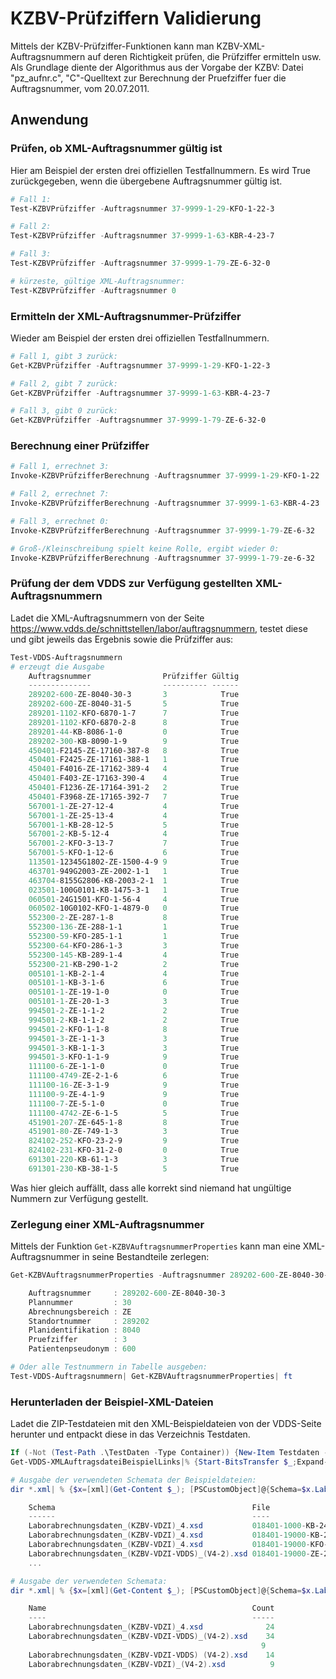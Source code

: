 # KZBV-Prüfziffern Validierung

Mittels der KZBV-Prüfziffer-Funktionen kann man KZBV-XML-Auftragsnummern auf deren Richtigkeit prüfen, die Prüfziffer ermitteln usw. Als Grundlage diente der Algorithmus aus der Vorgabe der KZBV: Datei "pz_aufnr.c", "C"-Quelltext zur Berechnung der Pruefziffer fuer die Auftragsnummer, vom 20.07.2011.

## Anwendung

### Prüfen, ob XML-Auftragsnummer gültig ist

Hier am Beispiel der ersten drei offiziellen Testfallnummern. Es wird True zurückgegeben, wenn die übergebene Auftragsnummer gültig ist.

```Powershell
# Fall 1:
Test-KZBVPrüfziffer -Auftragsnummer 37-9999-1-29-KFO-1-22-3

# Fall 2:
Test-KZBVPrüfziffer -Auftragsnummer 37-9999-1-63-KBR-4-23-7

# Fall 3:
Test-KZBVPrüfziffer -Auftragsnummer 37-9999-1-79-ZE-6-32-0

# kürzeste, gültige XML-Auftragsnummer:
Test-KZBVPrüfziffer -Auftragsnummer 0
```

### Ermitteln der XML-Auftragsnummer-Prüfziffer

Wieder am Beispiel der ersten drei offiziellen Testfallnummern.

```Powershell
# Fall 1, gibt 3 zurück:
Get-KZBVPrüfziffer -Auftragsnummer 37-9999-1-29-KFO-1-22-3

# Fall 2, gibt 7 zurück:
Get-KZBVPrüfziffer -Auftragsnummer 37-9999-1-63-KBR-4-23-7

# Fall 3, gibt 0 zurück:
Get-KZBVPrüfziffer -Auftragsnummer 37-9999-1-79-ZE-6-32-0
```

### Berechnung einer Prüfziffer

```Powershell
# Fall 1, errechnet 3:
Invoke-KZBVPrüfzifferBerechnung -Auftragsnummer 37-9999-1-29-KFO-1-22

# Fall 2, errechnet 7:
Invoke-KZBVPrüfzifferBerechnung -Auftragsnummer 37-9999-1-63-KBR-4-23

# Fall 3, errechnet 0:
Invoke-KZBVPrüfzifferBerechnung -Auftragsnummer 37-9999-1-79-ZE-6-32

# Groß-/Kleinschreibung spielt keine Rolle, ergibt wieder 0:
Invoke-KZBVPrüfzifferBerechnung -Auftragsnummer 37-9999-1-79-ze-6-32
```

### Prüfung der dem VDDS zur Verfügung gestellten XML-Auftragsnummern

Ladet die XML-Auftragsnummern von der Seite https://www.vdds.de/schnittstellen/labor/auftragsnummern, testet diese und gibt jeweils das Ergebnis sowie die Prüfziffer aus:

```Powershell
Test-VDDS-Auftragsnummern
# erzeugt die Ausgabe
    Auftragsnummer                Prüfziffer Gültig
    --------------                ---------- ------
    289202-600-ZE-8040-30-3       3            True
    289202-600-ZE-8040-31-5       5            True
    289201-1102-KFO-6870-1-7      7            True
    289201-1102-KFO-6870-2-8      8            True
    289201-44-KB-8086-1-0         0            True
    289202-300-KB-8090-1-9        9            True
    450401-F2145-ZE-17160-387-8   8            True
    450401-F2425-ZE-17161-388-1   1            True
    450401-F4016-ZE-17162-389-4   4            True
    450401-F403-ZE-17163-390-4    4            True
    450401-F1236-ZE-17164-391-2   2            True
    450401-F3968-ZE-17165-392-7   7            True
    567001-1-ZE-27-12-4           4            True
    567001-1-ZE-25-13-4           4            True
    567001-1-KB-28-12-5           5            True
    567001-2-KB-5-12-4            4            True
    567001-2-KFO-3-13-7           7            True
    567001-5-KFO-1-12-6           6            True
    113501-12345G1802-ZE-1500-4-9 9            True
    463701-949G2003-ZE-2002-1-1   1            True
    463704-8155G2806-KB-2003-2-1  1            True
    023501-100G0101-KB-1475-3-1   1            True
    060501-24G1501-KFO-1-56-4     4            True
    060502-10G0102-KFO-1-4879-0   0            True
    552300-2-ZE-287-1-8           8            True
    552300-136-ZE-288-1-1         1            True
    552300-59-KFO-285-1-1         1            True
    552300-64-KFO-286-1-3         3            True
    552300-145-KB-289-1-4         4            True
    552300-21-KB-290-1-2          2            True
    005101-1-KB-2-1-4             4            True
    005101-1-KB-3-1-6             6            True
    005101-1-ZE-19-1-0            0            True
    005101-1-ZE-20-1-3            3            True
    994501-2-ZE-1-1-2             2            True
    994501-2-KB-1-1-2             2            True
    994501-2-KFO-1-1-8            8            True
    994501-3-ZE-1-1-3             3            True
    994501-3-KB-1-1-3             3            True
    994501-3-KFO-1-1-9            9            True
    111100-6-ZE-1-1-0             0            True
    111100-4749-ZE-2-1-6          6            True
    111100-16-ZE-3-1-9            9            True
    111100-9-ZE-4-1-9             9            True
    111100-7-ZE-5-1-0             0            True
    111100-4742-ZE-6-1-5          5            True
    451901-207-ZE-645-1-8         8            True
    451901-80-ZE-749-1-3          3            True
    824102-252-KFO-23-2-9         9            True
    824102-231-KFO-31-2-0         0            True
    691301-220-KB-61-1-3          3            True
    691301-230-KB-38-1-5          5            True
```

Was hier gleich auffällt, dass alle korrekt sind niemand hat ungültige Nummern zur Verfügung gestellt.

### Zerlegung einer XML-Auftragsnummer

Mittels der Funktion ```Get-KZBVAuftragsnummerProperties``` kann man eine XML-Auftragsnummer in seine Bestandteile zerlegen:

```Powershell
Get-KZBVAuftragsnummerProperties -Auftragsnummer 289202-600-ZE-8040-30-3

    Auftragsnummer     : 289202-600-ZE-8040-30-3
    Plannummer         : 30
    Abrechnungsbereich : ZE
    Standortnummer     : 289202
    Planidentifikation : 8040
    Pruefziffer        : 3
    Patientenpseudonym : 600

# Oder alle Testnummern in Tabelle ausgeben:
Test-VDDS-Auftragsnummern| Get-KZBVAuftragsnummerProperties| ft
```

### Herunterladen der Beispiel-XML-Dateien

Ladet die ZIP-Testdateien mit den XML-Beispieldateien von der VDDS-Seite herunter und entpackt diese in das Verzeichnis Testdaten.

```Powershell
If (-Not (Test-Path .\TestDaten -Type Container)) {New-Item Testdaten -Type Directory}
Get-VDDS-XMLAuftragsdateiBeispielLinks|% {Start-BitsTransfer $_;Expand-Archive (($_ -split '/')[-1]) -DestinationPath .\Testdaten -Force}

# Ausgabe der verwendeten Schemata der Beispieldateien:
dir *.xml| % {$x=[xml](Get-Content $_); [PSCustomObject]@{Schema=$x.Laborabrechnung.noNamespaceSchemaLocation;File=$_.Name}}

    Schema                                            File
    ------                                            ----
    Laborabrechnungsdaten_(KZBV-VDZI)_4.xsd           018401-1000-KB-2411001-2-3.XML
    Laborabrechnungsdaten_(KZBV-VDZI)_4.xsd           018401-19000-KB-240200000-30001-5.XML
    Laborabrechnungsdaten_(KZBV-VDZI)_4.xsd           018401-19000-KFO-240400000-20001-6.XML
    Laborabrechnungsdaten_(KZBV-VDZI-VDDS)_(V4-2).xsd 018401-19000-ZE-240300001-30002-0.xml
    ...

# Ausgabe der verwendeten Schemata:
dir *.xml| % {$x=[xml](Get-Content $_); [PSCustomObject]@{Schema=$x.Laborabrechnung.noNamespaceSchemaLocation;File=$_.Name}}|group Schema|select name, count

    Name                                              Count
    ----                                              -----
    Laborabrechnungsdaten_(KZBV-VDZI)_4.xsd              24
    Laborabrechnungsdaten_(KZBV-VDZI-VDDS)_(V4-2).xsd    34
                                                        9
    Laborabrechnungsdaten_(KZBV-VDZI-VDDS) (V4-2).xsd    14
    Laborabrechnungsdaten_(KZBV-VDZI)_(V4-2).xsd          9
```

